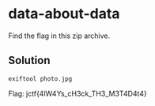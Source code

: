# data-about-data

Find the flag in this zip archive.

## Solution

```
exiftool photo.jpg
```

Flag: jctf{4lW4Ys_cH3ck_TH3_M3T4D4t4}
